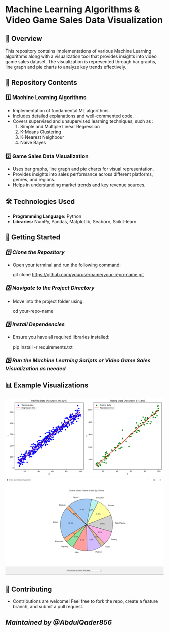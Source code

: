 # Machine Learning Algorithms & Video Game Sales Data Visualization

## 📌 Overview
This repository contains implementations of various Machine Learning algorithms along with a visualization tool that provides insights into video game sales dataset. The visualization is represented through bar graphs, line graph and pie charts to analyze key trends effectively.

## 📂 Repository Contents
### 1️⃣ Machine Learning Algorithms
- Implementation of fundamental ML algorithms.
- Includes detailed explanations and well-commented code.
- Covers supervised and unsupervised learning techniques, such as :
    1. Simple and Multiple Linear Regression
    2. K-Means Clustering
    3. K-Nearest Neighbour
    4. Naive Bayes

### 2️⃣ Game Sales Data Visualization
- Uses bar graphs, line graph and pie charts for visual representation.
- Provides insights into sales performance across different platforms, genres, and regions.
- Helps in understanding market trends and key revenue sources.

## 🛠️ Technologies Used
- **Programming Language:** Python
- **Libraries:** NumPy, Pandas, Matplotlib, Seaborn, Scikit-learn

## 🚀 Getting Started
### *1️⃣ Clone the Repository*
- Open your terminal and run the following command:

   git clone https://github.com/yourusername/your-repo-name.git

### *2️⃣ Navigate to the Project Directory*
- Move into the project folder using:

    cd your-repo-name

### *3️⃣ Install Dependencies*
- Ensure you have all required libraries installed:

    pip install -r requirements.txt

### *5️⃣ Run the Machine Learning Scripts or Video Game Sales Visualization as needed*

## 📊 Example Visualizations
![Simple Linear Regression Data Visualization](SLR_Graph.png)   ![Global Video Game Sales by Genre](VGS_piechart1.PNG)

## 🤝 Contributing
- Contributions are welcome! Feel free to fork the repo, create a feature branch, and submit a pull request.

## *Maintained by @AbdulQader856*